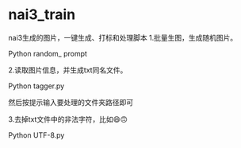 # nai3_train
nai3生成的图片，一键生成、打标和处理脚本
1.批量生图，生成随机图片。

Python random_ prompt

2.读取图片信息，并生成txt同名文件。

Python tagger.py

然后按提示输入要处理的文件夹路径即可

3.去掉txt文件中的非法字符，比如😄🙃

Python UTF-8.py
